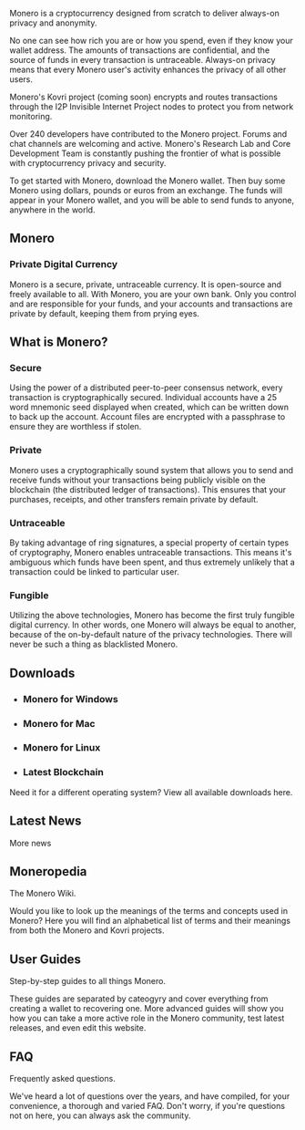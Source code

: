 Monero is a cryptocurrency designed from scratch to deliver always-on privacy and anonymity.

No one can see how rich you are or how you spend, even if they know your wallet address. The amounts of transactions are confidential, and the source of funds in every transaction is untraceable. Always-on privacy means that every Monero user's activity enhances the privacy of all other users.

Monero's Kovri project (coming soon) encrypts and routes transactions through the I2P Invisible Internet Project nodes to protect you from network monitoring. 

Over 240 developers have contributed to the Monero project. Forums and chat channels are welcoming and active. Monero's Research Lab and Core Development Team is constantly pushing the frontier of what is possible with cryptocurrency privacy and security.

To get started with Monero, download the Monero wallet. Then buy some Monero using dollars, pounds or euros from an exchange. The funds will appear in your Monero wallet, and you will be able to send funds to anyone, anywhere in the world.

## Monero
### Private Digital Currency

Monero is a secure, private, untraceable currency. It is open-source and freely available to all. With Monero, you are your own bank. Only you control and are responsible for your funds, and your accounts and transactions are private by default, keeping them from prying eyes.

## What is Monero?

### Secure

Using the power of a distributed peer-to-peer consensus network, every transaction is cryptographically secured. Individual accounts have a 25 word mnemonic seed displayed when created, which can be written down to back up the account. Account files are encrypted with a passphrase to ensure they are worthless if stolen.

### Private

Monero uses a cryptographically sound system that allows you to send and receive funds without your transactions being publicly visible on the blockchain (the distributed ledger of transactions). This ensures that your purchases, receipts, and other transfers remain private by default.

### Untraceable

By taking advantage of ring signatures, a special property of certain types of cryptography, Monero enables untraceable transactions. This means it's ambiguous which funds have been spent, and thus extremely unlikely that a transaction could be linked to particular user.

### Fungible

Utilizing the above technologies, Monero has become the first truly fungible digital currency. In other words, one Monero will always be equal to another, because of the on-by-default nature of the privacy technologies. There will never be such a thing as blacklisted Monero.

## Downloads
- ### Monero for Windows
- ### Monero for Mac
- ### Monero for Linux
- ### Latest Blockchain

Need it for a different operating system? View all available downloads here.

## Latest News

More news

## Moneropedia

The Monero Wiki.

Would you like to look up the meanings of the terms and concepts used in Monero? Here you will find an alphabetical list of terms and their meanings from both the Monero and Kovri projects.

## User Guides

Step-by-step guides to all things Monero.

These guides are separated by cateogyry and cover everything from creating a wallet to recovering one. More advanced guides will show you how you can take a more active role in the Monero community, test latest releases, and even edit this website.

## FAQ

Frequently asked questions.

We've heard a lot of questions over the years, and have compiled, for your convenience, a thorough and varied FAQ. Don't worry, if you're questions not on here, you can always ask the community.



